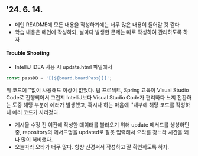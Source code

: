 ## '24. 6. 14.
- 메인 README에 모든 내용을 작성하기에는 너무 많은 내용이 들어갈 것 같다
- 학습 내용은 메인에 작성하되, 날마다 발생한 문제는 따로 작성하여 관리하도록 하자

#### Trouble Shooting
- IntelliJ IDEA 사용 시 update.html 파일에서
```javascript
const passDB = '[[${board.boardPass}]]';
```
위 코드에 ''없이 사용해도 이상이 없었다.
팀 프로젝트, Spring 교육이 Visual Studio Code로 진행되어서 그런지 IntelliJ보다 Visual Studio Code가 편리하다 느껴 전환하는 도중
해당 부분에 에러가 발생했고, 혹시나 하는 마음에 ''내부에 해당 코드를 작성하니 에러 코드가 사라졌다.

- 게시물 수정 전 이전에 작성한 데이터를 불러오기 위해 update 메서드를 생성하던 중, repository의 메서드명을 updated로 잘못 입력해서 오타를 찾느라 시간을 꽤나 많이 허비했다.
- 오늘따라 오타가 너무 많다. 항상 신경써서 작성하고 잘 확인하도록 하자.